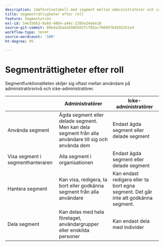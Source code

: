 ```yaml
---
description: Jämförelsetabell med segment mellan administratörer och icke-administratörer.
title: Segmenträttigheter efter roll
feature: Segmentation
exl-id: 54e35663-8a8d-4064-a44c-2385e24e6e10
source-git-commit: 80e4a3ba4a5985563fcf02acf06997b4592261e4
workflow-type: tm+mt
source-wordcount: '109'
ht-degree: 0%

---
```


# Segmenträttigheter efter roll

Segmentfunktionaliteten skiljer sig oftast mellan användare på administratörsnivå och icke-administratörer.

| | Administratörer | Icke-administratörer |
| --- | --- | --- |
| Använda segment | Ägda segment eller delade segment. Men kan dela segment från alla användare till sig och använda dem | Endast ägda segment eller delade segment |
| Visa segment i segmenthanteraren | Alla segment i organisationen | Endast ägda segment eller delade segment |
| Hantera segment | Kan visa, redigera, ta bort eller godkänna segment från alla användare | Kan endast redigera eller ta bort egna segment. Det går inte att godkänna segment. |
| Dela segment | Kan delas med hela företaget, användargrupper eller enskilda personer | Kan endast dela med individer |
